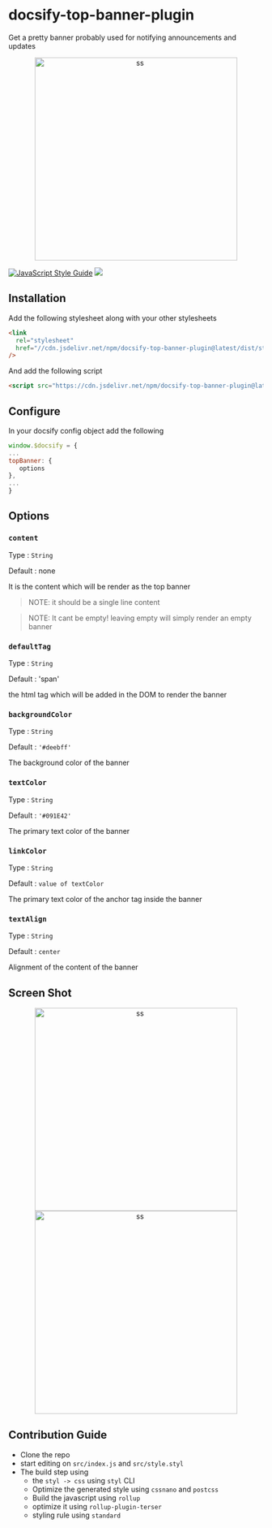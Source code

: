 # docsify-top-banner-plugin

Get a pretty banner probably used for notifying announcements and updates

<p align="center">

<img alt="ss" src="https://imgur.com/md5J8rw.png" width="400px" />

</p>

[![JavaScript Style Guide](https://cdn.rawgit.com/standard/standard/master/badge.svg)](https://github.com/standard/standard)
[![](https://data.jsdelivr.com/v1/package/npm/docsify-top-banner-plugin/badge)](https://www.jsdelivr.com/package/npm/docsify-top-banner-plugin)

## Installation

Add the following stylesheet along with your other stylesheets

```html
<link
  rel="stylesheet"
  href="//cdn.jsdelivr.net/npm/docsify-top-banner-plugin@latest/dist/style.css"
/>
```

And add the following script

```html
<script src="https://cdn.jsdelivr.net/npm/docsify-top-banner-plugin@latest/dist/index.js"></script>
```

## Configure

In your docsify config object add the following

```js
window.$docsify = {
...
topBanner: {
   options
},
...
}
```

## Options

### `content`

Type : `String`

Default : none

It is the content which will be render as the top banner

> NOTE: it should be a single line content

> NOTE: It cant be empty! leaving empty will simply render an empty banner

### `defaultTag`

Type : `String`

Default : 'span'

the html tag which will be added in the DOM to render the banner

### `backgroundColor`

Type : `String`

Default : `'#deebff'`

The background color of the banner

### `textColor`

Type : `String`

Default : `'#091E42'`

The primary text color of the banner

### `linkColor`

Type : `String`

Default : `value of textColor`

The primary text color of the anchor tag inside the banner

### `textAlign`

Type : `String`

Default : `center`

Alignment of the content of the banner

## Screen Shot

<p align="center">

<img alt="ss" src="https://imgur.com/iVMzbYQ.png" width="400px" />
<br/>
<img alt="ss" src="https://imgur.com/uF8N2uf.png" width="400px" />

</p>

## Contribution Guide

- Clone the repo
- start editing on `src/index.js` and `src/style.styl`
- The build step using
  - the `styl -> css` using `styl` CLI
  - Optimize the generated style using `cssnano` and `postcss`
  - Build the javascript using `rollup`
  - optimize it using `rollup-plugin-terser`
  - styling rule using `standard`
